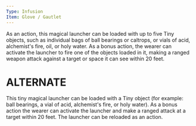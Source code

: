 ```yaml
---
Type: Infusion
Item: Glove / Gautlet
---
```

As an action, this magical launcher can be loaded with up to five Tiny objects, such as individual bags of ball bearings or caltrops, or vials of acid, alchemist's fire, oil, or holy water. As a bonus action, the wearer can activate the launcher to fire one of the objects loaded in it, making a ranged weapon attack against a target or space it can see within 20 feet.


# ALTERNATE

This tiny magical launcher can be loaded with a Tiny object (for example: ball bearings, a vial of acid, alchemist's fire, or holy water). As a bonus action the wearer can activate the launcher and make a ranged attack at a target within 20 feet. The launcher can be reloaded as an action.